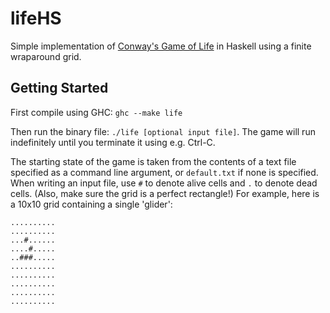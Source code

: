 # lifeHS
Simple implementation of [Conway's Game of Life][1] in Haskell using a finite wraparound grid.

## Getting Started

First compile using GHC: `ghc --make life`

Then run the binary file: `./life [optional input file]`. The game will run indefinitely until you terminate it using e.g. Ctrl-C.

The starting state of the game is taken from the contents of a text file specified as a command line argument, or `default.txt` if none is specified. When writing an input file, use `#` to denote alive cells and `.` to denote dead cells. (Also, make sure the grid is a perfect rectangle!) For example, here is a 10x10 grid containing a single 'glider':

    ..........
    ..........
    ...#......
    ....#.....
    ..###.....
    ..........
    ..........
    ..........
    ..........
    ..........
    
[1]: https://en.wikipedia.org/wiki/Conway's_Game_of_Life

